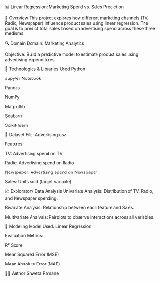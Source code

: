 📊 Linear Regression: Marketing Spend vs. Sales Prediction

📝 Overview
This project explores how different marketing channels (TV, Radio, Newspaper) influence product sales using linear regression. The goal is to predict total sales based on advertising spend across these three mediums.

🔍 Domain
Domain: Marketing Analytics

Objective: Build a predictive model to estimate product sales using advertising expenditures.

🧰 Technologies & Libraries Used
Python

Jupyter Notebook

Pandas

NumPy

Matplotlib

Seaborn

Scikit-learn

📂 Dataset
File: Advertising.csv

Features:

TV: Advertising spend on TV

Radio: Advertising spend on Radio

Newspaper: Advertising spend on Newspaper

Sales: Units sold (target variable)

📈 Exploratory Data Analysis
Univariate Analysis: Distribution of TV, Radio, and Newspaper spending.

Bivariate Analysis: Relationship between each feature and Sales.

Multivariate Analysis: Pairplots to observe interactions across all variables.

🧪 Modeling
Model Used: Linear Regression

Evaluation Metrics:

R² Score

Mean Squared Error (MSE)

Mean Absolute Error (MAE)

👩‍💻 Author
Shweta Pamane
